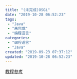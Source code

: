 ```yaml
---
title: "(未完成)OSGi"
date: "2019-10-28 06:52:23"
tags: 
 - "Java"
 - "未完成"
 - "编程语言"
categories: 
 - "编程语言"
 - "Java"
created: "2019-09-23 07:37:12"
updated: "2019-10-28 06:52:23"
---
```


[教程参考](http://www.osgi.com.cn/)

